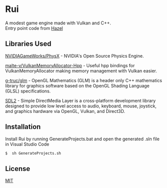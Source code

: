 # Rui

A modest game engine made with Vulkan and C++.  
Entry point code from [Hazel](https://github.com/TheCherno/Hazel)

## Libraries Used
[NVIDIAGameWorks/PhysX](https://github.com/NVIDIAGameWorks/PhysX) - NVIDIA's Open Source Physics Engine.  

[malte-v/VulkanMemoryAllocator-Hpp](https://github.com/malte-v/VulkanMemoryAllocator-Hpp) - Useful hpp bindings for VulkanMemoryAllocator making memory management with Vulkan easier.  

[g-truc/glm](https://github.com/g-truc/glm) - OpenGL Mathematics (GLM) is a header only C++ mathematics library for graphics software based on the OpenGL Shading Language (GLSL) specifications.

[SDL2](https://www.libsdl.org/) - Simple DirectMedia Layer is a cross-platform development library designed to provide low level access to audio, keyboard, mouse, joystick, and graphics hardware via OpenGL, Vulkan, and Direct3D.

## Installation

Install Rui by running GenerateProjects.bat and open the generated .sln file in Visual Studio Code

```bash
$  sh GenerateProjects.sh
```

## License

[MIT](https://choosealicense.com/licenses/mit/)
